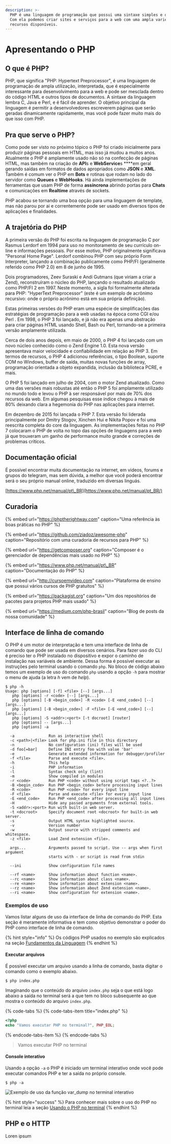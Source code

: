 ```yaml
---
description: >-
  PHP é uma linguagem de programação que possui uma sintaxe simples e dinâmica.
  Com ela podemos criar sites e serviços para a web com uma ampla variedade de
  recursos disponíveis.
---
```


# Apresentando o PHP

## O que é PHP?

PHP, que significa "PHP: Hypertext Preprocessor", é uma linguagem de programação de ampla utilização, interpretada, que é especialmente interessante para desenvolvimento para a web e pode ser mesclada dentro do código HTML e outros tipos de documentos. A sintaxe da linguagem lembra C, Java e Perl, e é fácil de aprender. O objetivo principal da linguagem é permitir a desenvolvedores escreverem páginas que serão geradas dinamicamente rapidamente, mas você pode fazer muito mais do que isso com PHP.

## Pra que serve o PHP?

Como pode ser visto no próximo tópico o PHP foi criado inicialmente para produzir páginas pessoais em HTML, mas isso já mudou a muitos anos. Atualmente o PHP é amplamente usado não só na confecção de páginas HTML, mas também na criação de **API**s e **WebService**s ****em geral gerando saídas em formatos de dados apropriados como **JSON** e **XML**. Também é comum ver o PHP em **Bots** e rotinas que rodam no lado do servidor como **Queues** e **WebHooks**. Há ainda implementações de ferramentas que usam PHP de forma **assíncrona** abrindo portas para **Chats** e comunicações em **Realtime** através de sockets.

PHP acabou se tornando uma boa opção para uma linguagem de template, mas não parou por ai e correntemente pode ser usado em diversos tipos de aplicações e finalidades.

## A trajetória do PHP

A primeira versão do PHP foi escrita na linguagem de programação C por Rasmus Lerdorf em 1994 para uso no monitoramento de seu currículo on-line e informações pessoais. Por esse motivo, PHP originalmente significava "Personal Home Page". Lerdorf combinou PHP com seu próprio Form Interpreter, lançando a combinação publicamente como PHP/FI \(geralmente referido como PHP 2.0\) em 8 de junho de 1995.

Dois programadores, Zeev Suraski e Andi Gutmans \(que viriam a criar a Zend\), reconstruíram o núcleo do PHP, lançando o resultado atualizado como PHP/FI 2 em 1997. Neste momento, a sigla foi formalmente alterada para PHP: "HyperText Preprocessor" \(este é um exemplo de acrônimo recursivo: onde o próprio acrônimo está em sua própria definição\).

Estas primeiras versões do PHP eram uma espécie de simplificações das estratégias de programação para a web usadas na época como CGI e/ou Perl . Em 1998, o PHP 3 foi lançado, e já não era apenas uma abstração para criar páginas HTML usando Shell, Bash ou Perl, tornando-se a primeira versão amplamente utilizada.

Cerca de dois anos depois, em maio de 2000, o PHP 4 foi lançado com um novo núcleo conhecido como o Zend Engine 1.0. Esta nova versão apresentava maior velocidade e confiabilidade em relação ao PHP 3. Em termos de recursos, o PHP 4 adicionou referências, o tipo Boolean, suporte COM no Windows, buffer de saída, muitas novas funções de array, programação orientada a objeto expandida, inclusão da biblioteca PCRE, e mais. ‌

O PHP 5 foi lançado em julho de 2004, com o motor Zend atualizado. Como uma das versões mais robustas até então o PHP 5 foi amplamente utilizado no mundo todo e levou o PHP à ser responsável por mais de 70% dos recursos da web. Em algumas pesquisas esse índice chegou à mais de 80% deixando clara a hegemonia do PHP nas aplicações para internet.

Em dezembro de 2015 foi lançada o PHP 7. Esta versão foi liderada principalmente por Dmitry Stogov, Xinchen Hui e Nikita Popov e foi uma reescrita completa do core da linguagem. As implementações feitas no PHP 7 colocaram o PHP de volta no topo das opções de linguagens para a web já que trouxeram um ganho de performance muito grande e correções de problemas críticos.

## Documentação oficial

É possível encontrar muita documentação na internet, em videos, forums e grupos do telegram, mas sem dúvida, a melhor que você poderá encontrar será o seu próprio manual online, traduzido em diversas linguás.

[https://www.php.net/manual/pt\_BR](https://www.php.net/manual/pt_BR/)

## Curadoria

{% embed url="https://phptherightway.com" caption="Uma referência às boas práticas no PHP" %}

{% embed url="https://github.com/ziadoz/awesome-php" caption="Repositório com uma curadoria de recursos para PHP" %}

{% embed url="https://getcomposer.org" caption="Composer é o gerenciador de dependências mais usado no PHP" %}

{% embed url="https://www.php.net/manual/pt\_BR" caption="Documentação do PHP" %}

{% embed url="http://cursoemvideo.com" caption="Plataforma de ensino que possui vários cursos de PHP gratuitos" %}

{% embed url="https://packagist.org" caption="Um dos repositórios de pacotes para projetos PHP mais usado" %}

{% embed url="https://medium.com/php-brasil" caption="Blog de posts da nossa comunidade" %}

## Interface de linha de comando

O PHP é um motor de interpretação e tem uma interface de linha de comando que pode ser usada em diversos cenários. Para fazer uso do CLI é preciso ter o PHP instalado no dispositivo e expor o caminho de instalação nas variáveis de ambiente. Dessa forma é possível executar as instruções pelo terminal usando o comando `php`. No bloco de código abaixo temos um exemplo de uso do comando `php` usando a opção `-h` para mostrar o menu de ajuda \(a letra _h_ vem de _help_\).

```text
$ php -h
Usage: php [options] [-f] <file> [--] [args...]
   php [options] -r <code> [--] [args...]
   php [options] [-B <begin_code>] -R <code> [-E <end_code>] [--] [args...]
   php [options] [-B <begin_code>] -F <file> [-E <end_code>] [--] [args...]
   php [options] -S <addr>:<port> [-t docroot] [router]
   php [options] -- [args...]
   php [options] -a

  -a               Run as interactive shell
  -c <path>|<file> Look for php.ini file in this directory
  -n               No configuration (ini) files will be used
  -d foo[=bar]     Define INI entry foo with value 'bar'
  -e               Generate extended information for debugger/profiler
  -f <file>        Parse and execute <file>.
  -h               This help
  -i               PHP information
  -l               Syntax check only (lint)
  -m               Show compiled in modules
  -r <code>        Run PHP <code> without using script tags <?..?>
  -B <begin_code>  Run PHP <begin_code> before processing input lines
  -R <code>        Run PHP <code> for every input line
  -F <file>        Parse and execute <file> for every input line
  -E <end_code>    Run PHP <end_code> after processing all input lines
  -H               Hide any passed arguments from external tools.
  -S <addr>:<port> Run with built-in web server.
  -t <docroot>     Specify document root <docroot> for built-in web server.
  -s               Output HTML syntax highlighted source.
  -v               Version number
  -w               Output source with stripped comments and whitespace.
  -z <file>        Load Zend extension <file>.

  args...          Arguments passed to script. Use -- args when first argument
                   starts with - or script is read from stdin

  --ini            Show configuration file names

  --rf <name>      Show information about function <name>.
  --rc <name>      Show information about class <name>.
  --re <name>      Show information about extension <name>.
  --rz <name>      Show information about Zend extension <name>.
  --ri <name>      Show configuration for extension <name>.

```

### Exemplos de uso

Vamos listar alguns de uso da interface de linha de comando do PHP. Esta seção é meramente informativa e tem como objetivo demonstrar o poder do PHP como interface de linha de comando.

{% hint style="info" %}
Os códigos PHP usados no exemplo são explicados na seção [Fundamentos da Linguagem](fundamentos-da-linguagem/)
{% endhint %}

#### Executar arquivos

É possível executar um arquivo usando a linha de comando, basta digitar o comando como o exemplo abaixo.

```text
$ php index.php
```

Imaginando que o conteúdo do arquivo `index.php` seja o que está logo abaixo a saída no terminal será a que tem no bloco subsequente ao que mostra o conteúdo do arquivo `index.php`.

{% code-tabs %}
{% code-tabs-item title="index.php" %}
```php
<?php
echo "Vamos executar PHP no terminal?", PHP_EOL;
```
{% endcode-tabs-item %}
{% endcode-tabs %}

> Vamos executar PHP no terminal

#### Console interativo

Usando a opção `-a` o PHP é iniciado um terminal interativo onde você pode executar comandos PHP e ter a saída no próprio console.

```text
$ php -a
```

![Exemplo de uso da fun&#xE7;&#xE3;o var\_dump no terminal interativo](.gitbook/assets/image%20%281%29.png)

{% hint style="success" %}
Para conhecer mais sobre o uso do PHP no terminal leia a seção [Usando o PHP no terminal](usando-o-php-no-terminal.md)
{% endhint %}

## PHP e o HTTP

Loren ipsum

